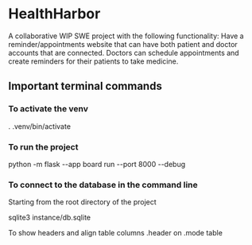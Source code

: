 # HealthHarbor
A collaborative WIP SWE project with the following functionality: Have a reminder/appointments website that can have both patient and doctor accounts that are connected. Doctors can schedule appointments and create reminders for their patients to take medicine.

## Important terminal commands

### To activate the venv
. .venv/bin/activate

### To run the project
python -m flask --app board run --port 8000 --debug

### To connect to the database in the command line
Starting from the root directory of the project

sqlite3 instance/db.sqlite

To show headers and align table columns
.header on
.mode table
